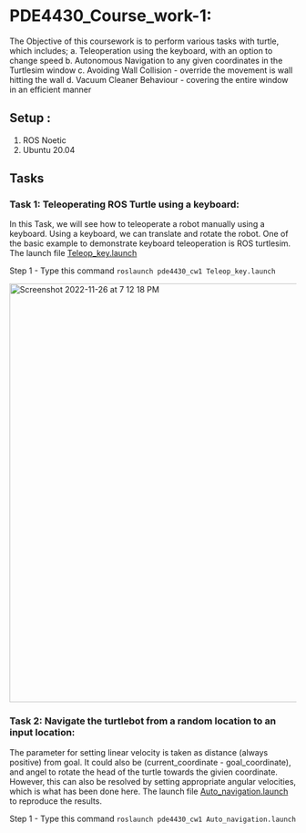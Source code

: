 # PDE4430_Course_work-1:

The Objective of this coursework is to perform various tasks with turtle, which includes;
a. Teleoperation using the keyboard, with an option to change speed
b. Autonomous Navigation to any given coordinates in the Turtlesim window 
c. Avoiding Wall Collision - override the movement is wall hitting the wall 
d. Vacuum Cleaner Behaviour - covering the entire window in an efficient manner



## Setup :
1. ROS Noetic
2. Ubuntu 20.04


## Tasks
### Task 1: Teleoperating ROS Turtle using a keyboard:
In this Task, we will see how to teleoperate a robot manually using a keyboard. Using a keyboard, we can translate and rotate the robot. One of the basic example to demonstrate keyboard teleoperation is ROS turtlesim.
The launch file [Teleop_key.launch](https://github.com/mdileepkumar438/PDE4430_CW1/blob/main/launch/Teleop_key.launch) 

Step 1 - Type this command ```roslaunch pde4430_cw1 Teleop_key.launch```

<img width="735" alt="Screenshot 2022-11-26 at 7 12 18 PM" src="https://user-images.githubusercontent.com/102908088/204095814-9b68afec-fad1-427d-b9ba-af102ab7052b.png">


### Task 2: Navigate the turtlebot from a random location to an input location:
The parameter for setting linear velocity is taken as distance (always positive) from goal. It could also be (current_coordinate - goal_coordinate), 
and angel to rotate the head of the turtle towards the givien coordinate. However, this can also be resolved by setting appropriate angular velocities, which is what has been done here.
The launch file [Auto_navigation.launch](https://github.com/mdileepkumar438/PDE4430_CW1/blob/main/launch/Auto_navigation.launch) to reproduce the results.

Step 1 - Type this command ```roslaunch pde4430_cw1 Auto_navigation.launch```


